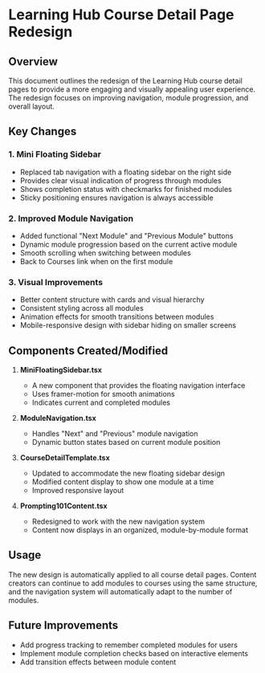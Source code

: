 # Learning Hub Course Detail Page Redesign

## Overview
This document outlines the redesign of the Learning Hub course detail pages to provide a more engaging and visually appealing user experience. The redesign focuses on improving navigation, module progression, and overall layout.

## Key Changes

### 1. Mini Floating Sidebar
- Replaced tab navigation with a floating sidebar on the right side
- Provides clear visual indication of progress through modules
- Shows completion status with checkmarks for finished modules
- Sticky positioning ensures navigation is always accessible

### 2. Improved Module Navigation
- Added functional "Next Module" and "Previous Module" buttons
- Dynamic module progression based on the current active module
- Smooth scrolling when switching between modules
- Back to Courses link when on the first module

### 3. Visual Improvements
- Better content structure with cards and visual hierarchy
- Consistent styling across all modules
- Animation effects for smooth transitions between modules
- Mobile-responsive design with sidebar hiding on smaller screens

## Components Created/Modified

1. **MiniFloatingSidebar.tsx**
   - A new component that provides the floating navigation interface
   - Uses framer-motion for smooth animations
   - Indicates current and completed modules

2. **ModuleNavigation.tsx**
   - Handles "Next" and "Previous" module navigation
   - Dynamic button states based on current module position

3. **CourseDetailTemplate.tsx**
   - Updated to accommodate the new floating sidebar design
   - Modified content display to show one module at a time
   - Improved responsive layout

4. **Prompting101Content.tsx**
   - Redesigned to work with the new navigation system
   - Content now displays in an organized, module-by-module format

## Usage
The new design is automatically applied to all course detail pages. Content creators can continue to add modules to courses using the same structure, and the navigation system will automatically adapt to the number of modules.

## Future Improvements
- Add progress tracking to remember completed modules for users
- Implement module completion checks based on interactive elements
- Add transition effects between module content 